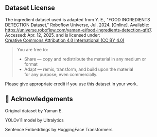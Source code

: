 
## Dataset License

The ingredient dataset used is adapted from Y. E., "FOOD INGREDIENTS DETECTION Dataset," Roboflow Universe, Jul. 2024. [Online]. Available: https://universe.roboflow.com/yaman-e/food-ingredients-detection-qfit7. Accessed: Apr. 12, 2025.
and is licensed under:  
[Creative Commons Attribution 4.0 International (CC BY 4.0)](https://creativecommons.org/licenses/by/4.0/)

> You are free to:
> - Share — copy and redistribute the material in any medium or format
> - Adapt — remix, transform, and build upon the material  
> for any purpose, even commercially.

Please give appropriate credit if you use this dataset in your work.

## 🙏 Acknowledgements

Original dataset by Yaman E.

YOLOv11 model by Ultralytics

Sentence Embeddings by HuggingFace Transformers

